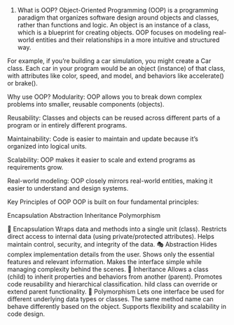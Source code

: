 1. What is OOP?
Object-Oriented Programming (OOP) is a programming paradigm that organizes software design around objects and classes, rather than functions and logic. An object is an instance of a class, which is a blueprint for creating objects. OOP focuses on modeling real-world entities and their relationships in a more intuitive and structured way.

For example, if you’re building a car simulation, you might create a Car class. Each car in your program would be an object (instance) of that class, with attributes like color, speed, and model, and behaviors like accelerate() or brake().

Why use OOP?
Modularity: OOP allows you to break down complex problems into smaller, reusable components (objects).

Reusability: Classes and objects can be reused across different parts of a program or in entirely different programs.

Maintainability: Code is easier to maintain and update because it’s organized into logical units.

Scalability: OOP makes it easier to scale and extend programs as requirements grow.

Real-world modeling: OOP closely mirrors real-world entities, making it easier to understand and design systems.



Key Principles of OOP
OOP is built on four fundamental principles:

Encapsulation
Abstraction
Inheritance
Polymorphism


🔐 Encapsulation
Wraps data and methods into a single unit (class).
Restricts direct access to internal data (using private/protected attributes).
Helps maintain control, security, and integrity of the data.
🎭 Abstraction
Hides complex implementation details from the user.
Shows only the essential features and relevant information.
Makes the interface simple while managing complexity behind the scenes.
🧬 Inheritance
Allows a class (child) to inherit properties and behaviors from another (parent).
Promotes code reusability and hierarchical classification.
hild class can override or extend parent functionality.
🔁 Polymorphism
Lets one interface be used for different underlying data types or classes.
The same method name can behave differently based on the object.
Supports flexibility and scalability in code design.